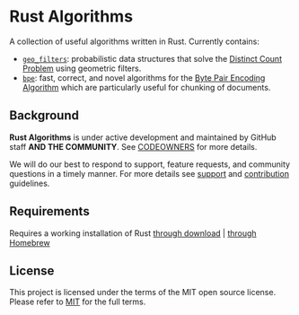 # Rust Algorithms

A collection of useful algorithms written in Rust. Currently contains:

- [`geo_filters`](crates/geo_filters): probabilistic data structures that solve the [Distinct Count Problem](https://en.wikipedia.org/wiki/Count-distinct_problem) using geometric filters.
- [`bpe`](crates/bpe): fast, correct, and novel algorithms for the [Byte Pair Encoding Algorithm](https://en.wikipedia.org/wiki/Large_language_model#BPE) which are particularly useful for chunking of documents.

## Background

**Rust Algorithms** is under active development and maintained by GitHub staff **AND THE COMMUNITY**.
See [CODEOWNERS](CODEOWNERS) for more details.

We will do our best to respond to support, feature requests, and community questions in a timely manner.
For more details see [support](SUPPORT.md) and [contribution](CONTRIBUTING.md) guidelines.

## Requirements

Requires a working installation of Rust [through download](https://www.rust-lang.org/learn/get-started) | [through Homebrew](https://formulae.brew.sh/formula/rustup-init)

## License

This project is licensed under the terms of the MIT open source license. Please refer to [MIT](LICENSE) for the full terms.
